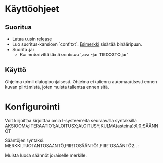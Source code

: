 # Käyttöohjeet
 
## Suoritus 
- Lataa uusin [release](https://github.com/Halmela/l-system-otm/releases)
- Luo suoritus-kansioon ´conf.txt´. [Esimerkki](https://github.com/Halmela/l-system-otm/blob/master/conf.txt) sisältää binääripuun.
- Suorita .jar
	- Komentoriviltä tämä onnistuu ´java -jar TIEDOSTO.jar´


## Käyttö

Ohjelma toimii dialogipohjaisesti. Ohjelma ei tallenna automaattisesti ennen kuvan piirtämistä, joten muista tallentaa ennen sitä.

# Konfigurointi

Voit kirjoittaa kirjoittaa omia l-systeemeitä seuraavalla syntaksilla:
AKSIOOMA;ITERAATIOT;ALOITUSX;ALOITUSY;KULMA(asteina);0;0;SÄÄNNÖT

Sääntöjen syntaksi:
MERKKI,TUOTANTOSÄÄNTÖ,PIIRTOSÄÄNTÖ1,PIIRTOSÄÄNTÖ2...:

Muista luoda säännöt jokaiselle merkille.


